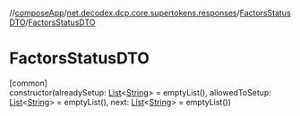 //[composeApp](../../../index.md)/[net.decodex.dcp.core.supertokens.responses](../index.md)/[FactorsStatusDTO](index.md)/[FactorsStatusDTO](-factors-status-d-t-o.md)

# FactorsStatusDTO

[common]\
constructor(alreadySetup: [List](https://kotlinlang.org/api/latest/jvm/stdlib/kotlin.collections/-list/index.html)&lt;[String](https://kotlinlang.org/api/latest/jvm/stdlib/kotlin/-string/index.html)&gt; = emptyList(), allowedToSetup: [List](https://kotlinlang.org/api/latest/jvm/stdlib/kotlin.collections/-list/index.html)&lt;[String](https://kotlinlang.org/api/latest/jvm/stdlib/kotlin/-string/index.html)&gt; = emptyList(), next: [List](https://kotlinlang.org/api/latest/jvm/stdlib/kotlin.collections/-list/index.html)&lt;[String](https://kotlinlang.org/api/latest/jvm/stdlib/kotlin/-string/index.html)&gt; = emptyList())
